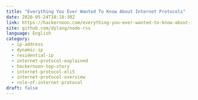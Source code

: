 ```yaml
---
title: "Everything You Ever Wanted To Know About Internet Protocols"
date: 2020-05-24T18:18:38Z
link: https://hackernoon.com/everything-you-ever-wanted-to-know-about-internet-protocols-d3a93zss?source=rss&utm_medium=RSS&utm_source=news.12bit.vn
site: github.com/dylang/node-rss
language: English
category:
  - ip-address
  - dynamic-ip
  - residential-ip
  - internet-protocol-explained
  - hackernoon-top-story
  - internet-protocol-eli5
  - internet-protocol-overview
  - role-of-internet-protocol
draft: false
---
```

